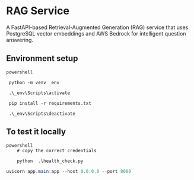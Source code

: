 # RAG Service

A FastAPI-based Retrieval-Augmented Generation (RAG) service that uses PostgreSQL vector embeddings and AWS Bedrock for intelligent question answering.

## Environment setup

```
powershell

 python -m venv _env

 .\_env\Scripts\activate

 pip install -r requirements.txt

 .\_env\Scripts\deactivate
```

## To test it locally

```
powershell
    # copy the correct credentials

    python  .\health_check.py

```

```powershell
uvicorn app.main:app --host 0.0.0.0 --port 8080

```

